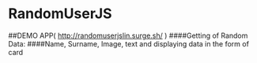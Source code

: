 # RandomUserJS
##DEMO APP( http://randomuserjslin.surge.sh/ )
####Getting of Random Data:
####Name, Surname, Image, text and displaying data in the form of card
